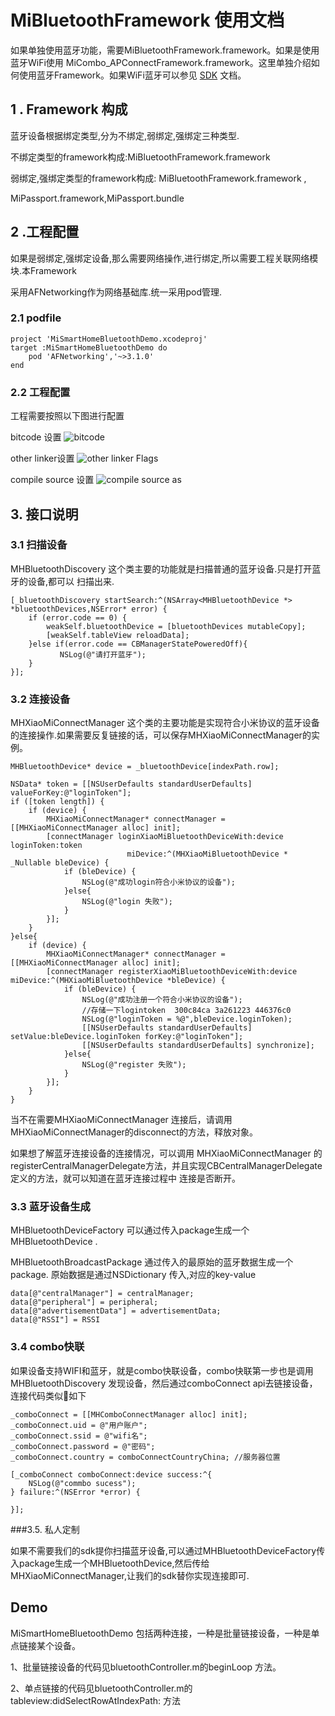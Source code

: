 <!-- beta -->
# MiBluetoothFramework 使用文档
如果单独使用蓝牙功能，需要MiBluetoothFramework.framework。如果是使用蓝牙WiFi使用 MiCombo_APConnectFramework.framework。这里单独介绍如何使用蓝牙Framework。如果WiFi蓝牙可以参见 [SDK](./2.SDK说明.md) 文档。

## 1 . Framework 构成

蓝牙设备根据绑定类型,分为不绑定,弱绑定,强绑定三种类型.

不绑定类型的framework构成:MiBluetoothFramework.framework

弱绑定,强绑定类型的framework构成: MiBluetoothFramework.framework ,

MiPassport.framework,MiPassport.bundle

## 2 .工程配置
如果是弱绑定,强绑定设备,那么需要网络操作,进行绑定,所以需要工程关联网络模块.本Framework

采用AFNetworking作为网络基础库.统一采用pod管理.

### 2.1  podfile

```
project 'MiSmartHomeBluetoothDemo.xcodeproj'
target :MiSmartHomeBluetoothDemo do
	pod 'AFNetworking','~>3.1.0'
end
```

### 2.2 工程配置
工程需要按照以下图进行配置

bitcode 设置
![bitcode](http://cdn.cnbj0.fds.api.mi-img.com/miio.files/commonfile_png_68553c5f7d727e4c3455e0f7e1a84a1e.png)

other linker设置
![other linker Flags](http://cdn.cnbj0.fds.api.mi-img.com/miio.files/commonfile_png_0a8e8640c1a7212428b5cceec2f89265.png)

compile source 设置
![compile source as](http://cdn.cnbj0.fds.api.mi-img.com/miio.files/commonfile_png_bde1426bc0eac0e6b98f610dd4d7c94b.png)

## 3. 接口说明

### 3.1 扫描设备

  MHBluetoothDiscovery 这个类主要的功能就是扫描普通的蓝牙设备.只是打开蓝牙的设备,都可以
  扫描出来.

```objc
[_bluetoothDiscovery startSearch:^(NSArray<MHBluetoothDevice *> *bluetoothDevices,NSError* error) {
    if (error.code == 0) {
        weakSelf.bluetoothDevice = [bluetoothDevices mutableCopy];
        [weakSelf.tableView reloadData];
    }else if(error.code == CBManagerStatePoweredOff){
    	   NSLog(@"请打开蓝牙");
  	}
}];
```


### 3.2 连接设备

MHXiaoMiConnectManager 这个类的主要功能是实现符合小米协议的蓝牙设备的连接操作.如果需要反复链接的话，可以保存MHXiaoMiConnectManager的实例。

```objc
MHBluetoothDevice* device = _bluetoothDevice[indexPath.row];

NSData* token = [[NSUserDefaults standardUserDefaults] valueForKey:@"loginToken"];
if ([token length]) {
	if (device) {
    	MHXiaoMiConnectManager* connectManager = [[MHXiaoMiConnectManager alloc] init];
    	[connectManager loginXiaoMiBluetoothDeviceWith:device loginToken:token
                          miDevice:^(MHXiaoMiBluetoothDevice * _Nullable bleDevice) {
      		if (bleDevice) {
        		NSLog(@"成功login符合小米协议的设备");
      		}else{
        		NSLog(@"login 失败");
      		}
    	}];
	}
}else{
  	if (device) {
    	MHXiaoMiConnectManager* connectManager = [[MHXiaoMiConnectManager alloc] init];
    	[connectManager registerXiaoMiBluetoothDeviceWith:device miDevice:^(MHXiaoMiBluetoothDevice *bleDevice) {
      		if (bleDevice) {
        		NSLog(@"成功注册一个符合小米协议的设备");
        		//存储一下logintoken  300c84ca 3a261223 446376c0
        		NSLog(@"loginToken = %@",bleDevice.loginToken);
        		[[NSUserDefaults standardUserDefaults] setValue:bleDevice.loginToken forKey:@"loginToken"];
        		[[NSUserDefaults standardUserDefaults] synchronize];
      		}else{
        		NSLog(@"register 失败");
      		}
    	}];
  	}
}
```
当不在需要MHXiaoMiConnectManager 连接后，请调用 MHXiaoMiConnectManager的disconnect的方法，释放对象。

如果想了解蓝牙连接设备的连接情况，可以调用 MHXiaoMiConnectManager 的 registerCentralManagerDelegate方法，并且实现CBCentralManagerDelegate 定义的方法，就可以知道在蓝牙连接过程中 连接是否断开。

### 3.3 蓝牙设备生成

MHBluetoothDeviceFactory 可以通过传入package生成一个MHBluetoothDevice .

MHBluetoothBroadcastPackage 通过传入的最原始的蓝牙数据生成一个package.
原始数据是通过NSDictionary 传入,对应的key-value

```objc
data[@"centralManager"] = centralManager;
data[@"peripheral"] = peripheral;
data[@"advertisementData"] = advertisementData;
data[@"RSSI"] = RSSI
```

### 3.4 combo快联
如果设备支持WIFI和蓝牙，就是combo快联设备，combo快联第一步也是调用MHBluetoothDiscovery 发现设备，然后通过comboConnect api去链接设备，连接代码类似如下
```objc 
_comboConnect = [[MHComboConnectManager alloc] init];
_comboConnect.uid = @"用户账户";
_comboConnect.ssid = @"wifi名";
_comboConnect.password = @"密码";
_comboConnect.country = comboConnectCountryChina; //服务器位置

[_comboConnect comboConnect:device success:^{
	NSLog(@"commbo sucess");
} failure:^(NSError *error) {

}];
```

###3.5. 私人定制

如果不需要我们的sdk提你扫描蓝牙设备,可以通过MHBluetoothDeviceFactory传入package生成一个MHBluetoothDevice,然后传给MHXiaoMiConnectManager,让我们的sdk替你实现连接即可.

## Demo
MiSmartHomeBluetoothDemo 包括两种连接，一种是批量链接设备，一种是单点链接某个设备。

1、批量链接设备的代码见bluetoothController.m的beginLoop 方法。

2、单点链接的代码见bluetoothController.m的tableview:didSelectRowAtIndexPath: 方法

